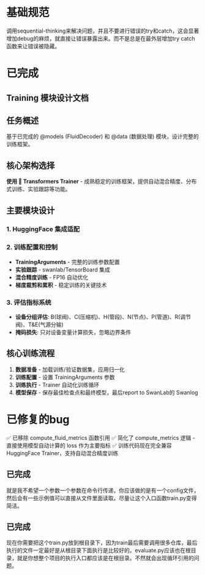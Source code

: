 # 基础规范
调用sequential-thinking来解决问题，并且不要进行错误的try和catch，这会显著增加debug的麻烦，就直接让错误暴露出来。而不是总是在最外层增加try catch函数来让错误被隐藏。
# 已完成
## Training 模块设计文档

## 任务概述
基于已完成的 @models (FluidDecoder) 和 @data (数据处理) 模块，设计完整的训练框架。

## 核心架构选择
**使用 🤗 Transformers Trainer** - 成熟稳定的训练框架，提供自动混合精度、分布式训练、实验跟踪等功能。

## 主要模块设计

### 1. HuggingFace 集成适配

### 2. 训练配置和控制
- **TrainingArguments** - 完整的训练参数配置
- **实验跟踪** - swanlab/TensorBoard 集成
- **混合精度训练** - FP16 自动优化
- **梯度裁剪和累积** - 稳定训练的关键技术

### 3. 评估指标系统
- **设备分组评估**: B(球阀)、C(压缩机)、H(管段)、N(节点)、P(管道)、R(调节阀)、T&E(气源分输)
- **掩码损失**: 只对设备变量计算损失，忽略边界条件

## 核心训练流程
1. **数据准备** - 加载训练/验证数据集，应用归一化
2. **训练配置** - 设置 TrainingArguments 参数
3. **训练执行** - Trainer 自动化训练循环
4. **模型保存** - 保存最佳检查点和最终模型，最后report to SwanLab的 Swanlog

# 已修复的bug 
✅ 已移除 compute_fluid_metrics 函数引用
✅ 简化了 compute_metrics 逻辑 - 直接使用模型自动计算的 loss 作为主要指标
✅ 训练代码现在完全兼容 HuggingFace Trainer，支持自动混合精度训练

## 已完成
就是我不希望一个参数一个参数在命令行传递，你应该做的是有一个config文件，然后会有一些示例值可以直接从文件里面读取。尽量让这个入口函数train.py变得简洁。

## 已完成
现在你需要把这个train.py放到根目录下，因为train最后需要调用很多仓库，最后执行的文件一定最好是从根目录下面执行是比较好的。evaluate.py应该也在根目录，就是你想整个项目的执行入口都应该是在根目录。不然就会出现循环引用的问题。